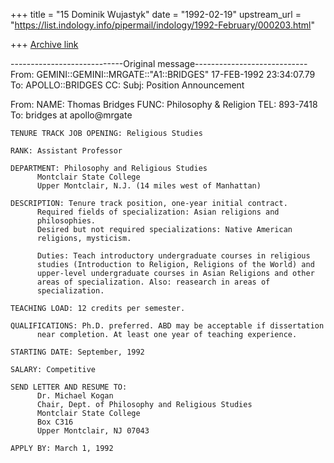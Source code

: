 +++
title = "15 Dominik Wujastyk"
date = "1992-02-19"
upstream_url = "https://list.indology.info/pipermail/indology/1992-February/000203.html"

+++
[Archive link](https://list.indology.info/pipermail/indology/1992-February/000203.html)


----------------------------Original message----------------------------
From: 	GEMINI::GEMINI::MRGATE::"A1::BRIDGES" 17-FEB-1992 23:34:07.79
To:	APOLLO::BRIDGES
CC:
Subj:	Position Announcement

From: 	NAME: Thomas Bridges
	FUNC: Philosophy & Religion
	TEL: 893-7418                         <BRIDGES AT A1 AT ADAM>
To:	bridges at apollo@mrgate


    TENURE TRACK JOB OPENING: Religious Studies

    RANK: Assistant Professor

    DEPARTMENT: Philosophy and Religious Studies
    	  Montclair State College
    	  Upper Montclair, N.J. (14 miles west of Manhattan)

    DESCRIPTION: Tenure track position, one-year initial contract.
    	  Required fields of specialization: Asian religions and
    	  philosophies.
    	  Desired but not required specializations: Native American
          religions, mysticism.

    	  Duties: Teach introductory undergraduate courses in religious
    	  studies (Introduction to Religion, Religions of the World) and
    	  upper-level undergraduate courses in Asian Religions and other
    	  areas of specialization. Also: reasearch in areas of
    	  specialization.

    TEACHING LOAD: 12 credits per semester.

    QUALIFICATIONS: Ph.D. preferred. ABD may be acceptable if dissertation
    	  near completion. At least one year of teaching experience.

    STARTING DATE: September, 1992

    SALARY: Competitive

    SEND LETTER AND RESUME TO:
    	  Dr. Michael Kogan
    	  Chair, Dept. of Philosophy and Religious Studies
    	  Montclair State College
    	  Box C316
    	  Upper Montclair, NJ 07043

    APPLY BY: March 1, 1992





